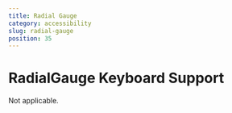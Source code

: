 ```yaml
---
title: Radial Gauge
category: accessibility
slug: radial-gauge
position: 35
---
```

# RadialGauge Keyboard Support

Not applicable.
